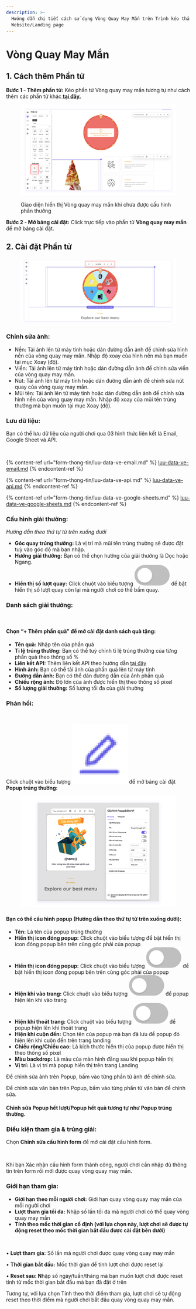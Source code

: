 ```yaml
---
description: >-
  Hướng dẫn chi tiết cách sử dụng Vòng Quay May Mắn trên Trình kéo thả
  Website/Landing page
---
```


# Vòng Quay May Mắn

## 1. **Cách thêm Phần tử**

**Bước 1 - Thêm phần tử:** Kéo phần tử Vòng quay may mắn tương tự như cách thêm các phần tử khác[ **tại đây.**](../cac-thanh-phan-co-ban-tren-tempi/phan-tu/)

<figure><img src="../.gitbook/assets/VQMM1.png" alt=""><figcaption><p>Giao diện hiển thị Vòng quay may mắn khi chưa được cấu hình phần thưởng</p></figcaption></figure>



**Bước 2 - Mở bảng cài đặt:** Click trực tiếp vào phần tử **Vòng quay may mắn** để mở bảng cài đặt.

## 2. Cài đặt Phần tử

<figure><img src="../.gitbook/assets/VQMM2.png" alt=""><figcaption></figcaption></figure>

### **Chỉnh sửa ảnh:**

* Nền: Tải ảnh lên từ máy tính hoặc dán đường dẫn ảnh để chỉnh sửa hình nền của vòng quay may mắn. Nhập độ xoay của hình nền mà bạn muốn tại mục Xoay (độ).
* Viền: Tải ảnh lên từ máy tính hoặc dán đường dẫn ảnh để chỉnh sửa viền của vòng quay may mắn.
* Nút: Tải ảnh lên từ máy tính hoặc dán đường dẫn ảnh để chỉnh sửa nút quay của vòng quay may mắn.
* Mũi tên: Tải ảnh lên từ máy tính hoặc dán đường dẫn ảnh để chỉnh sửa hình nền của vòng quay may mắn. Nhập độ xoay của mũi tên trúng thưởng mà bạn muốn tại mục Xoay (độ).

### **Lưu dữ liệu:**

Bạn có thể lưu dữ liệu của người chơi qua 03 hình thức liên kết là Email, Google Sheet và API.

<figure><img src="../.gitbook/assets/VQMM lưu dữ liệu.png" alt=""><figcaption></figcaption></figure>

{% content-ref url="form-thong-tin/luu-data-ve-email.md" %}
[luu-data-ve-email.md](form-thong-tin/luu-data-ve-email.md)
{% endcontent-ref %}

{% content-ref url="form-thong-tin/luu-data-ve-api.md" %}
[luu-data-ve-api.md](form-thong-tin/luu-data-ve-api.md)
{% endcontent-ref %}

{% content-ref url="form-thong-tin/luu-data-ve-google-sheets.md" %}
[luu-data-ve-google-sheets.md](form-thong-tin/luu-data-ve-google-sheets.md)
{% endcontent-ref %}

### **Cấu hình giải thưởng:**

_Hướng dẫn theo thứ tự từ trên xuống dưới_

* **Góc quay trúng thưởng:** Là vị trí mà mũi tên trúng thưởng sẽ được đặt tuỳ vào góc độ mà bạn nhập.
* **Hướng giải thưởng:** Bạn có thể chọn hướng của giải thưởng là Dọc hoặc Ngang.
* **Hiển thị số lượt quay:** Click chuột vào biểu tượng <img src="../.gitbook/assets/image (23).png" alt="" data-size="line"> để bật hiển thị số lượt quay còn lại mà người chơi có thể bấm quay.

### Danh sách giải thưởng:

<figure><img src="../.gitbook/assets/VQMM cấu hình giải thưởng.png" alt=""><figcaption></figcaption></figure>

#### Chọn “+ Thêm phần quà” để mở cài đặt danh sách quà tặng:

* **Tên quà:** Nhập tên của phần quà
* **Tỉ lệ trúng thưởng:** Bạn có thể tuỳ chỉnh tỉ lệ trúng thưởng của từng phần quà theo thông số %
* **Liên kết API:** Thêm liên kết API theo hướng dẫn [tại đây](form-thong-tin/luu-data-ve-api.md)
* **Hình ảnh:** Bạn có thể tải ảnh của phần quà lên từ máy tính
* **Đường dẫn ảnh:** Bạn có thể dán đường dẫn của ảnh phần quà
* **Chiều rộng ảnh:** Độ lớn của ảnh được hiển thị theo thông số pixel
* **Số lượng giải thưởng:** Số lượng tối đa của giải thưởng

### Phản hồi:

<figure><img src="../.gitbook/assets/VQMM phản hồi.png" alt=""><figcaption></figcaption></figure>

Click chuột vào biểu tượng <img src="../.gitbook/assets/image (100).png" alt="" data-size="line"> để mở bảng cài đặt **Popup trúng thưởng:**

<figure><img src="../.gitbook/assets/VQMM Popup.png" alt=""><figcaption></figcaption></figure>

#### Bạn có thể cấu hình popup (Hướng dẫn theo thứ tự từ trên xuống dưới):

* **Tên:** Là tên của popup trúng thưởng
* **Hiển thị icon đóng popup:** Click chuột vào biểu tượng để bật hiển thị icon đóng popup bên trên cùng góc phải của popup
* **Hiển thị icon đóng popup:** Click chuột vào biểu tượng <img src="../.gitbook/assets/on-off icon.png" alt="" data-size="line"> để bật hiển thị icon đóng popup bên trên cùng góc phải của popup
* **Hiện khi vào trang:** Click chuột vào biểu tượng <img src="../.gitbook/assets/on-off icon.png" alt="" data-size="line"> để popup hiện lên khi vào trang
* **Hiện khi thoát trang:** Click chuột vào biểu tượng <img src="../.gitbook/assets/on-off icon.png" alt="" data-size="line"> để popup hiện lên khi thoát trang
* **Hiện khi cuộn đến:** Chọn tên của popup mà bạn đã lưu để popup đó hiện lên khi cuộn đến trên trang landing
* **Chiều rộng/Chiều cao:** Là kích thước hiển thị của popup được hiển thị theo thông số pixel
* **Màu backdrop:** Là màu của màn hình đằng sau khi popup hiển thị
* **Vị trí:** Là vị trí mà popup hiển thị trên trang Landing

Để chỉnh sửa ảnh trên Popup, bấm vào từng phần tử ảnh để chỉnh sửa.

Để chỉnh sửa văn bản trên Popup, bấm vào từng phần tử văn bản để chỉnh sửa.

#### Chỉnh sửa **Popup hết lượt/Popup hết quà** tương tự như Popup trúng thưởng.

### Điều kiện tham gia & trúng giải:

Chọn **Chỉnh sửa cấu hình form** để mở cài đặt cấu hình form.

<figure><img src="../.gitbook/assets/VQMM cấu hình form.png" alt=""><figcaption></figcaption></figure>

Khi bạn Xác nhận cấu hình form thành công, người chơi cần nhập đủ thông tin trên form rồi mới được quay vòng quay may mắn.

### Giới hạn tham gia:

* **Giới hạn theo mỗi người chơi:** Giới hạn quay vòng quay may mắn của mỗi người chơi
* **Lượt tham gia tối đa:** Nhập số lần tối đa mà người chơi có thể quay vòng quay may mắn
* **Tính theo mốc thời gian cố định (với lựa chọn này, lượt chơi sẽ được tự động reset theo mốc thời gian bắt đầu được cài đặt bên dưới)**

<figure><img src="../.gitbook/assets/VQMM giới hạn tham gia1.png" alt=""><figcaption></figcaption></figure>

•  **Lượt tham gia:** Số lần mà người chơi được quay vòng quay may mắn

• **Thời gian bắt đầu:** Mốc thời gian để tính lượt chơi được reset lại

• **Reset sau: N**hập số ngày/tuần/tháng mà bạn muốn lượt chơi được reset tính từ mốc thời gian bắt đầu mà bạn đã đặt ở trên

Tương tự, với lựa chọn Tính theo thời điểm tham gia, lượt chơi sẽ tự động reset theo thời điểm mà người chơi bắt đầu quay vòng quay may mắn.

<figure><img src="../.gitbook/assets/VQMM giới hạn tham gia2.png" alt=""><figcaption></figcaption></figure>
